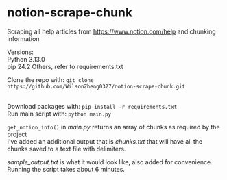 # notion-scrape-chunk
Scraping all help articles from https://www.notion.com/help and chunking information

Versions:\
Python 3.13.0\
pip 24.2
Others, refer to requirements.txt

Clone the repo with:
```git clone https://github.com/WilsonZheng0327/notion-scrape-chunk.git```

\
Download packages with: ```pip install -r requirements.txt```\
Run main script with: ```python main.py```

```get_notion_info()``` in *main.py* returns an array of chunks as required by the project\
I've added an additional output that is *chunks.txt* that will have all the chunks saved to a text file with delimiters.

*sample_output.txt* is what it would look like, also added for convenience. Running the script takes about 6 minutes.
